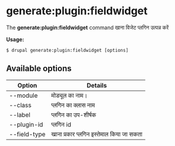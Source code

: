 # generate:plugin:fieldwidget
The **generate:plugin:fieldwidget** command खाना विजेट प्लगिन उत्पन्न करें

**Usage:**
```
$ drupal generate:plugin:fieldwidget [options] 
```

## Available options
Option | Details
-------|-------------
--module | मोड्यूल का नाम।
--class | प्लगिन का क्लास नाम
--label | प्लगिन का उप-शीर्षक
--plugin-id | प्लगिन id
--field-type | खाना प्रकार प्लगिन इस्तेमाल किया जा सकता
